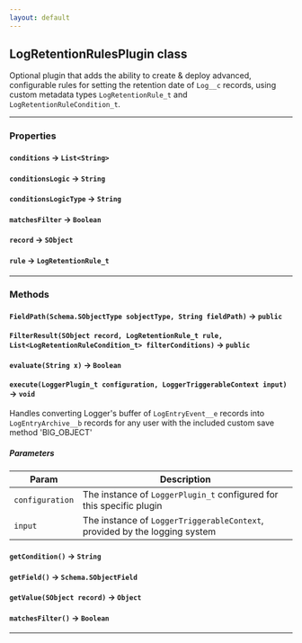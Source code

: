 ```yaml
---
layout: default
---
```


## LogRetentionRulesPlugin class

Optional plugin that adds the ability to create &amp; deploy advanced, configurable rules for setting the retention date of `Log__c` records, using custom metadata types `LogRetentionRule_t` and `LogRetentionRuleCondition_t`.

---

### Properties

#### `conditions` → `List<String>`

#### `conditionsLogic` → `String`

#### `conditionsLogicType` → `String`

#### `matchesFilter` → `Boolean`

#### `record` → `SObject`

#### `rule` → `LogRetentionRule_t`

---

### Methods

#### `FieldPath(Schema.SObjectType sobjectType, String fieldPath)` → `public`

#### `FilterResult(SObject record, LogRetentionRule_t rule, List<LogRetentionRuleCondition_t> filterConditions)` → `public`

#### `evaluate(String x)` → `Boolean`

#### `execute(LoggerPlugin_t configuration, LoggerTriggerableContext input)` → `void`

Handles converting Logger&apos;s buffer of `LogEntryEvent__e` records into `LogEntryArchive__b` records for any user with the included custom save method &apos;BIG_OBJECT&apos;

##### Parameters

| Param           | Description                                                                |
| --------------- | -------------------------------------------------------------------------- |
| `configuration` | The instance of `LoggerPlugin_t` configured for this specific plugin       |
| `input`         | The instance of `LoggerTriggerableContext`, provided by the logging system |

#### `getCondition()` → `String`

#### `getField()` → `Schema.SObjectField`

#### `getValue(SObject record)` → `Object`

#### `matchesFilter()` → `Boolean`

---
